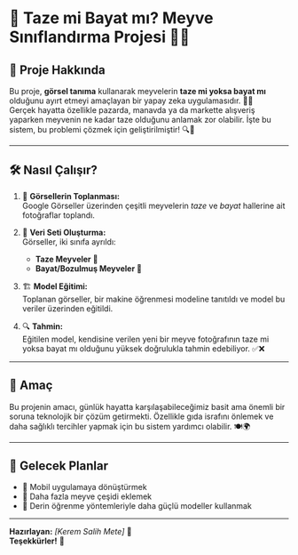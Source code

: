 # 🥝 Taze mi Bayat mı? Meyve Sınıflandırma Projesi 🍎🍌

## 📌 Proje Hakkında

Bu proje, **görsel tanıma** kullanarak meyvelerin **taze mi yoksa bayat mı** olduğunu ayırt etmeyi amaçlayan bir yapay zeka uygulamasıdır. 🍓💡  
Gerçek hayatta özellikle pazarda, manavda ya da markette alışveriş yaparken meyvenin ne kadar taze olduğunu anlamak zor olabilir. İşte bu sistem, bu problemi çözmek için geliştirilmiştir! 🔍🤖

---

## 🛠️ Nasıl Çalışır?

1. 📸 **Görsellerin Toplanması:**  
   Google Görseller üzerinden çeşitli meyvelerin *taze* ve *bayat* hallerine ait fotoğraflar toplandı.

2. 🧠 **Veri Seti Oluşturma:**  
   Görseller, iki sınıfa ayrıldı:  
   - **Taze Meyveler 🍏**  
   - **Bayat/Bozulmuş Meyveler 🍐**

3. 🏗️ **Model Eğitimi:**  
   Toplanan görseller, bir makine öğrenmesi modeline tanıtıldı ve model bu veriler üzerinden eğitildi.

4. 🔍 **Tahmin:**  
   Eğitilen model, kendisine verilen yeni bir meyve fotoğrafının taze mi yoksa bayat mı olduğunu yüksek doğrulukla tahmin edebiliyor. ✅❌

---

## 🎯 Amaç

Bu projenin amacı, günlük hayatta karşılaşabileceğimiz basit ama önemli bir soruna teknolojik bir çözüm getirmekti. Özellikle gıda israfını önlemek ve daha sağlıklı tercihler yapmak için bu sistem yardımcı olabilir. 🍽️🌍

---

## 🚀 Gelecek Planlar

- 📱 Mobil uygulamaya dönüştürmek  
- 🍊 Daha fazla meyve çeşidi eklemek  
- 🧪 Derin öğrenme yöntemleriyle daha güçlü modeller kullanmak  

---

**Hazırlayan:** *[Kerem Salih Mete]* 🙋  
**Teşekkürler!** 💚

